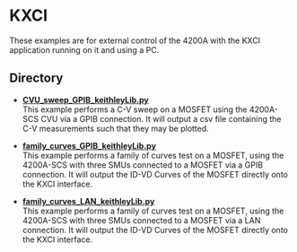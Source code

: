 # KXCI

These examples are for external control of the 4200A with the KXCI application running on it and using a PC.

## Directory

* **[CVU_sweep_GPIB_keithleyLib.py](./CVU_sweep_GPIB_keithleyLib.py/)**  
This example performs a C-V sweep on a MOSFET using the 4200A-SCS CVU via a GPIB connection. It will output a csv file containing the C-V measurements such that they may be plotted.

* **[family_curves_GPIB_keithleyLib.py](./family_curves_GPIB_keithleyLib.py/)**  
This example performs a family of curves test on a MOSFET, using the 4200A-SCS with three SMUs connected to a MOSFET via a GPIB connection. It will output the ID-VD Curves of the MOSFET directly onto the KXCI interface. 

* **[family_curves_LAN_keithleyLib.py](./family_curves_LAN_keithleyLib.py/)**  
This example performs a family of curves test on a MOSFET, using the 4200A-SCS with three SMUs connected to a MOSFET via a LAN connection. It will output the ID-VD Curves of the MOSFET directly onto the KXCI interface. 

